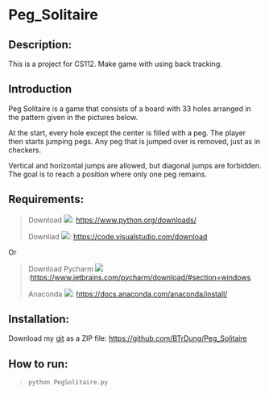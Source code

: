 # Peg_Solitaire
## Description: 
This is a project for CS112. Make game with using back tracking.

## Introduction
Peg Solitaire is a game that consists of a board with 33 holes arranged in the pattern given in the pictures below. 

At the start, every hole except the center is filled with a peg. The player then starts jumping pegs. Any peg that is jumped over is removed, just as in checkers. 

Vertical and horizontal jumps are allowed, but diagonal jumps are forbidden. The goal is to reach a position where only one peg remains.

## Requirements: 
> Download ![](https://img.shields.io/badge/python%20-3.9.4-brightgreen):  https://www.python.org/downloads/
> 
> Downliad ![](https://img.shields.io/badge/vscode%20-1.15.2-brightgreen): https://code.visualstudio.com/download

Or 
 
> Download Pycharm ![](https://img.shields.io/badge/pycharm%20-2021.1-brightgreen):https://www.jetbrains.com/pycharm/download/#section=windows
> 
> Anaconda ![](https://img.shields.io/badge/anaconda%20-2020.11-brightgreen): https://docs.anaconda.com/anaconda/install/

## Installation: 

Download my [git](https://github.com/BTrDung/Peg_Solitaire) as a ZIP file: https://github.com/BTrDung/Peg_Solitaire

## How to run:

> ```python PegSolitaire.py```
